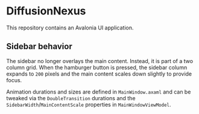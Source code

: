 # DiffusionNexus

This repository contains an Avalonia UI application.

## Sidebar behavior

The sidebar no longer overlays the main content. Instead, it is part of a two column grid. When the hamburger button is pressed, the sidebar column expands to `200` pixels and the main content scales down slightly to provide focus.

Animation durations and sizes are defined in `MainWindow.axaml` and can be tweaked via the `DoubleTransition` durations and the `SidebarWidth`/`MainContentScale` properties in `MainWindowViewModel`.
